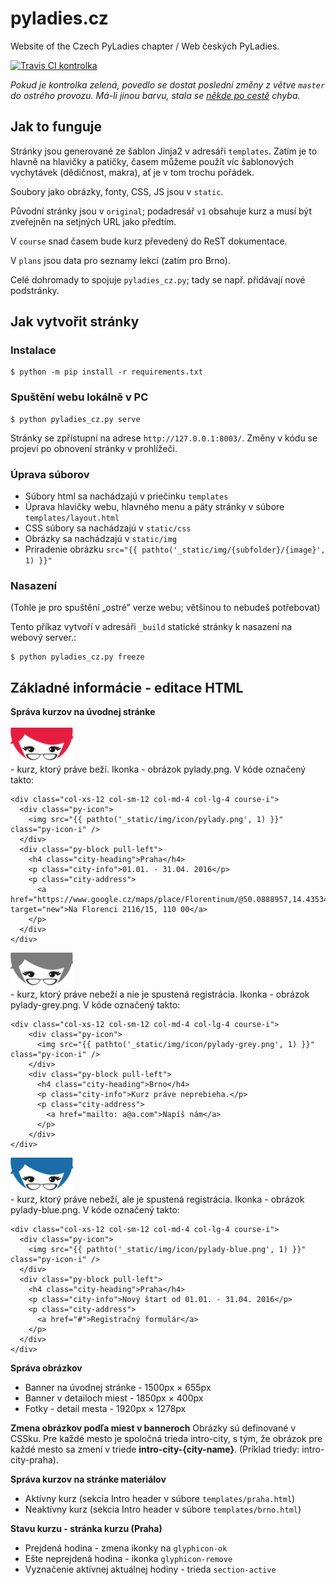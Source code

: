 # pyladies.cz

Website of the Czech PyLadies chapter / Web českých PyLadies.

[![Travis CI kontrolka](https://travis-ci.org/PyLadiesCZ/pyladies.cz.svg?branch=master)](https://travis-ci.org/PyLadiesCZ/pyladies.cz)

*Pokud je kontrolka zelená, povedlo se dostat poslední změny z větve `master` do ostrého provozu. Má-li jinou barvu, stala se [někde po cestě](https://travis-ci.org/PyLadiesCZ/pyladies.cz) chyba.*

## Jak to funguje

Stránky jsou generované ze šablon Jinja2 v adresáři `templates`.
Zatím je to hlavně na hlavičky a patičky, časem můžeme použít víc
šablonových vychytávek (dědičnost, makra), ať je v tom trochu pořádek.

Soubory jako obrázky, fonty, CSS, JS jsou v `static`.

Původní stránky jsou v  `original`; podadresář `v1` obsahuje kurz a musí
být zveřejněn na setjných URL jako předtím.

V `course` snad časem bude kurz převedený do ReST dokumentace.

V `plans` jsou data pro seznamy lekcí (zatím pro Brno).

Celé dohromady to spojuje `pyladies_cz.py`; tady se např. přidávají nové
podstránky.

## Jak vytvořit stránky

### Instalace

    $ python -m pip install -r requirements.txt

### Spuštění webu lokálně v PC

    $ python pyladies_cz.py serve

Stránky se zpřístupní na adrese `http://127.0.0.1:8003/`.
Změny v kódu se projeví po obnovení stránky v prohlížeči.

### Úprava súborov

* Súbory html sa nachádzajú v priečinku ``templates``
* Úprava hlavičky webu, hlavného menu a päty stránky v súbore `templates/layout.html`
* CSS súbory sa nachádzajú v `static/css`
* Obrázky sa nachádzajú v `static/img`
* Priradenie obrázku `src="{{ pathto('_static/img/{subfolder}/{image}', 1) }}"`

### Nasazení

(Tohle je pro spuštění „ostré” verze webu; většinou to nebudeš potřebovat)

Tento příkaz vytvoří v adresáři `_build`
statické stránky k nasazení na webový server.:

    $ python pyladies_cz.py freeze

## Základné informácie - editace HTML

**Správa kurzov na úvodnej stránke** <br /><br />
<img src="https://github.com/PyLadiesCZ/pyladies.cz/blob/master/static/img/icon/pylady.png" width=100 height=55 /><br /> - kurz, ktorý práve beží. Ikonka - obrázok pylady.png. V kóde označený takto:
```
<div class="col-xs-12 col-sm-12 col-md-4 col-lg-4 course-i">
  <div class="py-icon">
    <img src="{{ pathto('_static/img/icon/pylady.png', 1) }}" class="py-icon-i" />
  </div>
  <div class="py-block pull-left">
    <h4 class="city-heading">Praha</h4>
    <p class="city-info">01.01. - 31.04. 2016</p>
    <p class="city-address">
      <a href="https://www.google.cz/maps/place/Florentinum/@50.0888957,14.4353417,15z/data=!4m2!3m1!1s0x0:0x90e42b8069106734" target="new">Na Florenci 2116/15, 110 00</a>
    </p>
  </div>
</div>
```

<img src="https://github.com/PyLadiesCZ/pyladies.cz/blob/master/static/img/icon/pylady-grey.png" width=100 height=55 /><br /> - kurz, ktorý práve nebeží a nie je spustená registrácia. Ikonka - obrázok pylady-grey.png. V kóde označený takto:
```
<div class="col-xs-12 col-sm-12 col-md-4 col-lg-4 course-i">
    <div class="py-icon">
      <img src="{{ pathto('_static/img/icon/pylady-grey.png', 1) }}" class="py-icon-i" />
    </div>
    <div class="py-block pull-left">
      <h4 class="city-heading">Brno</h4>
      <p class="city-info">Kurz práve neprebieha.</p>
      <p class="city-address">
        <a href="mailto: a@a.com">Napíš nám</a>
      </p>
    </div>
</div>
```

<img src="https://github.com/PyLadiesCZ/pyladies.cz/blob/master/static/img/icon/pylady-blue.png" width=100 height=55 /><br /> - kurz, ktorý práve nebeží, ale je spustená registrácia. Ikonka - obrázok pylady-blue.png. V kóde označený takto:
```
<div class="col-xs-12 col-sm-12 col-md-4 col-lg-4 course-i">
  <div class="py-icon">
    <img src="{{ pathto('_static/img/icon/pylady-blue.png', 1) }}" class="py-icon-i" />
  </div>
  <div class="py-block pull-left">
    <h4 class="city-heading">Praha</h4>
    <p class="city-info">Nový štart od 01.01. - 31.04. 2016</p>
    <p class="city-address">
      <a href="#">Registračný formulár</a>
    </p>
  </div>
</div>
```
**Správa obrázkov**

* Banner na úvodnej stránke - 1500px × 655px
* Banner v detailoch miest - 1850px × 400px
* Fotky - detail mesta - 1920px × 1278px

**Zmena obrázkov podľa miest v banneroch**
Obrázky sú definované v CSSku. Pre každé mesto je spoločná trieda intro-city, s tým, že obrázok pre každé mesto sa zmení v triede **intro-city-{city-name}**. (Príklad triedy: intro-city-praha).

**Správa kurzov na stránke materiálov**

* Aktívny kurz (sekcia Intro header v súbore `templates/praha.html`)
* Neaktívny kurz (sekcia Intro header v súbore `templates/brno.html`)

**Stavu kurzu - stránka kurzu (Praha)**

* Prejdená hodina - zmena ikonky na `glyphicon-ok`
* Ešte neprejdená hodina - ikonka `glyphicon-remove`
* Vyznačenie aktívnej aktuálnej hodiny - trieda `section-active`

